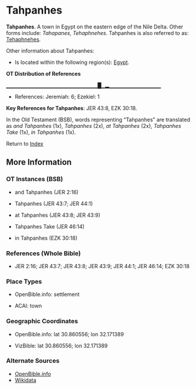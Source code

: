 # Tahpanhes
**Tahpanhes**. 
A town in Egypt on the eastern edge of the Nile Delta. 
Other forms include: 
*Tahapanes*, *Tehaphnehes*. 
Tahpanhes is also referred to as: 
[Tehaphnehes](Tehaphnehes.md). 




Other information about Tahpanhes:


* Is located within the following region(s): 
[Egypt](Egypt.md). 


**OT Distribution of References**

▁▁▁▁▁▁▁▁▁▁▁▁▁▁▁▁▁▁▁▁▁▁▁█▁▂▁▁▁▁▁▁▁▁▁▁▁▁▁
* References: Jeremiah: 6; Ezekiel: 1



**Key References for Tahpanhes**: 
JER 43:8, EZK 30:18. 


In the Old Testament (BSB), words representing “Tahpanhes” are translated as 
*and Tahpanhes* (1x), *Tahpanhes* (2x), *at Tahpanhes* (2x), *Tahpanhes Take* (1x), *in Tahpanhes* (1x). 




Return to [Index](00-Index.md)

## More Information

### OT Instances (BSB)

* and Tahpanhes (JER 2:16)

* Tahpanhes (JER 43:7; JER 44:1)

* at Tahpanhes (JER 43:8; JER 43:9)

* Tahpanhes Take (JER 46:14)

* in Tahpanhes (EZK 30:18)



### References (Whole Bible)

* JER 2:16; JER 43:7; JER 43:8; JER 43:9; JER 44:1; JER 46:14; EZK 30:18


### Place Types

* OpenBible.info: settlement

* ACAI: town



### Geographic Coordinates

* OpenBible.info: lat 30.860556; lon 32.171389

* VizBible: lat 30.860556; lon 32.171389



### Alternate Sources

* [OpenBible.info](https://www.openbible.info/geo/ancient/adb008c)
* [Wikidata](http://www.wikidata.org/entity/Q1810451)



